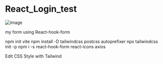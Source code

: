 # React_Login_test

![image](https://user-images.githubusercontent.com/77183620/187021075-37ab93dd-8a09-4d82-a906-d1db440bc764.png)

my form using React-hook-form 

npm init vite
npm install -D tailwindcss postcss autoprefixer
npx tailwindcss init -p
npm i -s react-hook-form react-icons axios

Edit CSS Style with Tailwind
